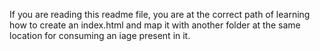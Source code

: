 If you are reading this readme file, you are at the correct path of learning how to create
an index.html and map it with another folder at the same location for consuming an iage present
in it.
